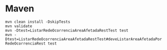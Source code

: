 # Maven

` mvn clean install -DskipTests `<br>
` mvn validate `<br>
` mvn -Dtest=ListarRedeOcorrenciaAreaAfetadaRestTest test `<br>
` mvn -Dtest=ListarRedeOcorrenciaAreaAfetadaRestTest#deveListarAreaAfetadaPorRedeOcorrenciaRest test `<br>
